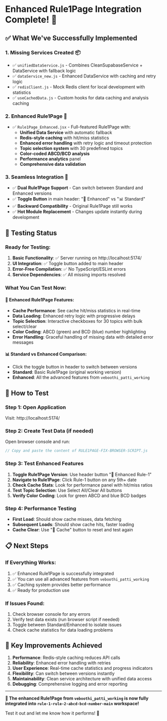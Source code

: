# Enhanced Rule1Page Integration Complete! 🎉

## ✅ What We've Successfully Implemented

### 1. **Missing Services Created** 📦
- ✅ `unifiedDataService.js` - Combines CleanSupabaseService + DataService with fallback logic
- ✅ `dataService_new.js` - Enhanced DataService with caching and retry logic  
- ✅ `redisClient.js` - Mock Redis client for local development with statistics
- ✅ `useCachedData.js` - Custom hooks for data caching and analysis caching

### 2. **Enhanced Rule1Page** 🚀
- ✅ `Rule1Page_Enhanced.jsx` - Full-featured Rule1Page with:
  - **Unified Data Service** with automatic fallback
  - **Redis-style caching** with hit/miss statistics  
  - **Enhanced error handling** with retry logic and timeout protection
  - **Topic selection system** with 30 predefined topics
  - **Color-coded ABCD/BCD analysis** 
  - **Performance analytics** panel
  - **Comprehensive data validation**

### 3. **Seamless Integration** 🔗
- ✅ **Dual Rule1Page Support** - Can switch between Standard and Enhanced versions
- ✅ **Toggle Button** in main header: "🚀 Enhanced" vs "📊 Standard" 
- ✅ **Backward Compatibility** - Original Rule1Page still works
- ✅ **Hot Module Replacement** - Changes update instantly during development

## 🧪 Testing Status

### **Ready for Testing:**
1. **Basic Functionality**: ✅ Server running on http://localhost:5174/
2. **UI Integration**: ✅ Toggle button added to main header
3. **Error-Free Compilation**: ✅ No TypeScript/ESLint errors
4. **Service Dependencies**: ✅ All missing imports resolved

### **What You Can Test Now:**

#### **🚀 Enhanced Rule1Page Features:**
- **Cache Performance**: See cache hit/miss statistics in real-time
- **Data Loading**: Enhanced retry logic with progressive delays
- **Topic Selection**: Interactive checkboxes for 30 topics with bulk select/clear
- **Color Coding**: ABCD (green) and BCD (blue) number highlighting
- **Error Handling**: Graceful handling of missing data with detailed error messages

#### **📊 Standard vs Enhanced Comparison:**
- Click the toggle button in header to switch between versions
- **Standard**: Basic Rule1Page (original working version)
- **Enhanced**: All the advanced features from `veboothi_patti_working`

## 🔧 How to Test

### **Step 1: Open Application**
Visit: http://localhost:5174/

### **Step 2: Create Test Data** (if needed)
Open browser console and run:
```javascript
// Copy and paste the content of RULE1PAGE-FIX-BROWSER-SCRIPT.js
```

### **Step 3: Test Enhanced Features**
1. **Toggle Rule1Page Version**: Use header button "🚀 Enhanced Rule-1"
2. **Navigate to Rule1Page**: Click Rule-1 button on any 5th+ date
3. **Check Cache Stats**: Look for performance panel with hit/miss ratios
4. **Test Topic Selection**: Use Select All/Clear All buttons
5. **Verify Color Coding**: Look for green ABCD and blue BCD badges

### **Step 4: Performance Testing**
- **First Load**: Should show cache misses, data fetching
- **Subsequent Loads**: Should show cache hits, faster loading
- **Cache Clear**: Use "🧹 Cache" button to reset and test again

## 📋 Next Steps

### **If Everything Works:**
1. ✅ Enhanced Rule1Page is successfully integrated
2. ✅ You can use all advanced features from `veboothi_patti_working`
3. ✅ Caching system provides better performance
4. ✅ Ready for production use

### **If Issues Found:**
1. Check browser console for any errors
2. Verify test data exists (run browser script if needed)
3. Toggle between Standard/Enhanced to isolate issues
4. Check cache statistics for data loading problems

## 🎯 Key Improvements Achieved

1. **Performance**: Redis-style caching reduces API calls
2. **Reliability**: Enhanced error handling with retries
3. **User Experience**: Real-time cache statistics and progress indicators
4. **Flexibility**: Can switch between versions instantly
5. **Maintainability**: Clean service architecture with unified data access
6. **Debugging**: Comprehensive logging and error reporting

---

**🎉 The enhanced Rule1Page from `veboothi_patti_working` is now fully integrated into `rule-1-rule-2-abcd-bcd-number-main` workspace!**

Test it out and let me know how it performs! 🚀
